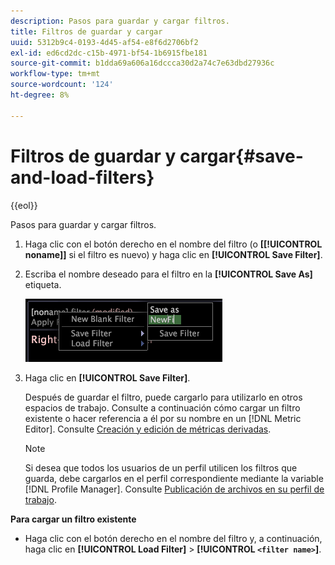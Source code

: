```yaml
---
description: Pasos para guardar y cargar filtros.
title: Filtros de guardar y cargar
uuid: 5312b9c4-0193-4d45-af54-e8f6d2706bf2
exl-id: ed6cd2dc-c15b-4971-bf54-1b6915fbe181
source-git-commit: b1dda69a606a16dccca30d2a74c7e63dbd27936c
workflow-type: tm+mt
source-wordcount: '124'
ht-degree: 8%

---
```


# Filtros de guardar y cargar{#save-and-load-filters}

{{eol}}

Pasos para guardar y cargar filtros.

1. Haga clic con el botón derecho en el nombre del filtro (o **\[[!UICONTROL noname]\]** si el filtro es nuevo) y haga clic en **[!UICONTROL Save Filter]**.
1. Escriba el nombre deseado para el filtro en la **[!UICONTROL Save As]** etiqueta.

   ![Información sobre los pasos](assets/vis_FilterEditor_SaveFilter.png)

1. Haga clic en **[!UICONTROL Save Filter]**.

   Después de guardar el filtro, puede cargarlo para utilizarlo en otros espacios de trabajo. Consulte a continuación cómo cargar un filtro existente o hacer referencia a él por su nombre en un [!DNL Metric Editor]. Consulte [Creación y edición de métricas derivadas](../../../../home/c-get-started/c-admin-intrf/c-prof-mgr/c-drvd-mtrcs.md#concept-e41723b342a849309874b26232224a40).

   >[!NOTE]
   >
   >Si desea que todos los usuarios de un perfil utilicen los filtros que guarda, debe cargarlos en el perfil correspondiente mediante la variable [!DNL Profile Manager]. Consulte [Publicación de archivos en su perfil de trabajo](../../../../home/c-get-started/c-admin-intrf/c-prof-mgr/t-pub-files-wkg-prof.md#task-a0106e010c834d16bd60eef4721b6af9).

**Para cargar un filtro existente**

* Haga clic con el botón derecho en el nombre del filtro y, a continuación, haga clic en **[!UICONTROL Load Filter]** > **[!UICONTROL `<filter name>`]**.
